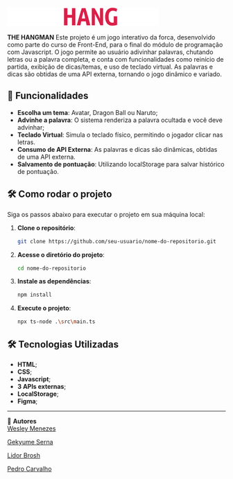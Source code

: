 <img src="/assets/THE HANGMAN.svg" alt="Logo da THE HANGMANa">

**THE HANGMAN** Este projeto é um jogo interativo da forca, desenvolvido como parte do curso de Front-End, para o final do módulo de programação com Javascript. O jogo permite ao usuário adivinhar palavras, chutando letras ou a palavra completa, e conta com funcionalidades como reinício de partida, exibição de dicas/temas, e uso de teclado virtual. As palavras e dicas são obtidas de uma API externa, tornando o jogo dinâmico e variado.

## 🚀 Funcionalidades

- **Escolha um tema**: Avatar, Dragon Ball ou Naruto;
- **Advinhe a palavra**: O sistema renderiza a palavra ocultada e você deve advinhar;
- **Teclado Virtual**: Simula o teclado físico, permitindo o jogador clicar nas letras.
- **Consumo de API Externa**: As palavras e dicas são dinâmicas, obtidas de uma API externa.
- **Salvamento de pontuação**: Utilizando localStorage para salvar histórico de pontuação.

## 🛠️ Como rodar o projeto

Siga os passos abaixo para executar o projeto em sua máquina local:

1. **Clone o repositório**:

   ```bash
   git clone https://github.com/seu-usuario/nome-do-repositorio.git
   ```

2. **Acesse o diretório do projeto**:

   ```bash
   cd nome-do-repositorio
   ```

3. **Instale as dependências**:

   ```bash
   npm install
   ```

4. **Execute o projeto**:
   ```bash
   npx ts-node .\src\main.ts
   ```

## 🛠️ Tecnologias Utilizadas

- **HTML**;
- **CSS**;
- **Javascript**;
- **3 APIs externas**;
- **LocalStorage**;
- **Figma**;

---

👤 **Autores**  
[Wesley Menezes](https://github.com/xxwelldone)

[Gekyume Serna](https://github.com/TheBestGekyume)

[Lidor Brosh](https://github.com/lidorbrosh)

[Pedro Carvalho](https://github.com/pdrLCarvalho)
